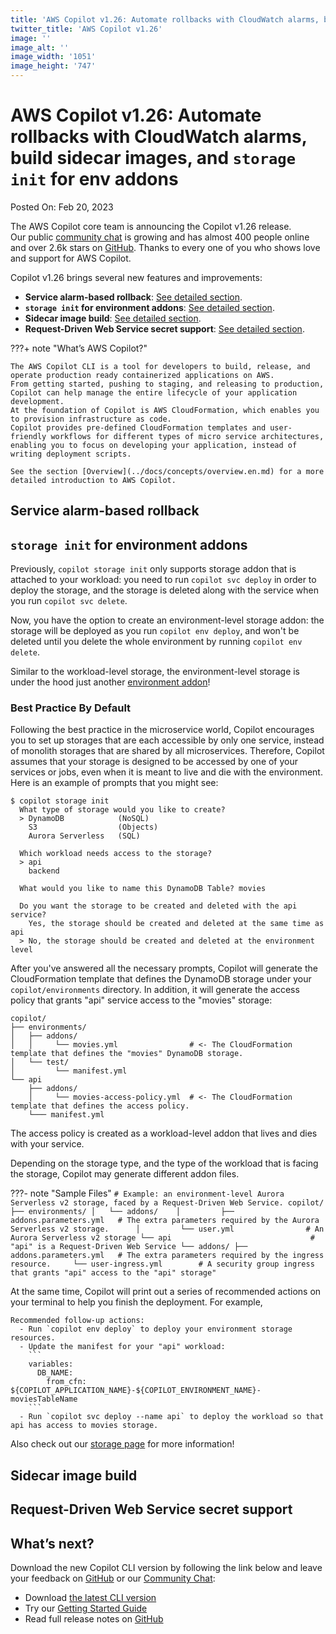 ```yaml
---
title: 'AWS Copilot v1.26: Automate rollbacks with CloudWatch alarms, build sidecar images, and `storage init` for env addons'
twitter_title: 'AWS Copilot v1.26'
image: ''
image_alt: ''
image_width: '1051'
image_height: '747'
---
```


# AWS Copilot v1.26: Automate rollbacks with CloudWatch alarms, build sidecar images, and `storage init` for env addons

Posted On: Feb 20, 2023

The AWS Copilot core team is announcing the Copilot v1.26 release.  
Our public [сommunity сhat](https://gitter.im/aws/copilot-cli) is growing and has almost 400 people online and over 2.6k stars on [GitHub](http://github.com/aws/copilot-cli/).
Thanks to every one of you who shows love and support for AWS Copilot.

Copilot v1.26 brings several new features and improvements:

- **Service alarm-based rollback**: [See detailed section](#service-alarm-based-rollback).
- **`storage init` for environment addons**: [See detailed section](#storage-init-for-environment-addons).
- **Sidecar image build**: [See detailed section](#sidecar-image-build).
- **Request-Driven Web Service secret support**: [See detailed section](#request-driven-web-service-secret-support).

???+ note "What’s AWS Copilot?"

    The AWS Copilot CLI is a tool for developers to build, release, and operate production ready containerized applications on AWS.
    From getting started, pushing to staging, and releasing to production, Copilot can help manage the entire lifecycle of your application development.
    At the foundation of Copilot is AWS CloudFormation, which enables you to provision infrastructure as code.
    Copilot provides pre-defined CloudFormation templates and user-friendly workflows for different types of micro service architectures,
    enabling you to focus on developing your application, instead of writing deployment scripts.

    See the section [Overview](../docs/concepts/overview.en.md) for a more detailed introduction to AWS Copilot.

## Service alarm-based rollback

## `storage init` for environment addons

Previously, `copilot storage init` only supports storage addon that is attached to your workload: 
you need to run `copilot svc deploy` in order to deploy the storage, and the storage is deleted along with the service
when you run `copilot svc delete`.

Now, you have the option to create an environment-level storage addon: the storage will be deployed as you run `copilot env deploy`,
and won't be deleted until you delete the whole environment by running `copilot env delete`.

Similar to the workload-level storage, the environment-level storage is under the hood just another [environment addon](../docs/developing/addons/environment.en.md)!

### Best Practice By Default
Following the best practice in the microservice world, Copilot encourages you to set up storages that are each accessible
by only one service, instead of monolith storages that are shared by all microservices. Therefore, Copilot assumes
that your storage is designed to be accessed by one of your services or jobs, even when it is meant to live and die
with the environment. Here is an example of prompts that you might see:

```console
$ copilot storage init
  What type of storage would you like to create?
  > DynamoDB            (NoSQL)
    S3                  (Objects)
    Aurora Serverless   (SQL)
    
  Which workload needs access to the storage? 
  > api
    backend
  
  What would you like to name this DynamoDB Table? movies
  
  Do you want the storage to be created and deleted with the api service?
    Yes, the storage should be created and deleted at the same time as api
  > No, the storage should be created and deleted at the environment level
```

After you've answered all the necessary prompts, Copilot will generate the CloudFormation template that defines the DynamoDB storage
under your `copilot/environments` directory. In addition, it will generate the access policy that grants "api" service 
access to the "movies" storage:

```
copilot/
├── environments/
│   ├── addons/         
│   │     └── movies.yml                # <- The CloudFormation template that defines the "movies" DynamoDB storage.
│   └── test/
│         └── manifest.yml
└── api
    ├── addons/
    │     └── movies-access-policy.yml  # <- The CloudFormation template that defines the access policy.
    └─── manifest.yml
```

The access policy is created as a workload-level addon that lives and dies with your service.


Depending on the storage type, and the type of the workload that is facing the storage, Copilot may generate different
addon files.

???- note "Sample Files"
	```
	# Example: an environment-level Aurora Serverless v2 storage, faced by a Request-Driven Web Service.
	copilot/
	├── environments/
	│   └── addons/   
	│         ├── addons.parameters.yml   # The extra parameters required by the Aurora Serverless v2 storage.     
	│         └── user.yml                # An Aurora Serverless v2 storage
	└── api                               # "api" is a Request-Driven Web Service
	    └── addons/
	          ├── addons.parameters.yml   # The extra parameters required by the ingress resource.    
	          └── user-ingress.yml        # A security group ingress that grants "api" access to the "api" storage"
	```

At the same time, Copilot will print out a series of recommended actions on your terminal to help you finish the deployment. For example,
```console
Recommended follow-up actions:
  - Run `copilot env deploy` to deploy your environment storage resources.
  - Update the manifest for your "api" workload:
    ```
    variables:
      DB_NAME:
        from_cfn: ${COPILOT_APPLICATION_NAME}-${COPILOT_ENVIRONMENT_NAME}-moviesTableName
    ```
  - Run `copilot svc deploy --name api` to deploy the workload so that api has access to movies storage.
```

Also check out our [storage page](../docs/developing/storage.en.md) for more information!

## Sidecar image build

## Request-Driven Web Service secret support

## What’s next?

Download the new Copilot CLI version by following the link below and leave your feedback on [GitHub](https://github.com/aws/copilot-cli/) or our [Community Chat](https://gitter.im/aws/copilot-cli):

- Download [the latest CLI version](../docs/getting-started/install.en.md)
- Try our [Getting Started Guide](../docs/getting-started/first-app-tutorial.en.md)
- Read full release notes on [GitHub](https://github.com/aws/copilot-cli/releases/tag/v1.25.0)
